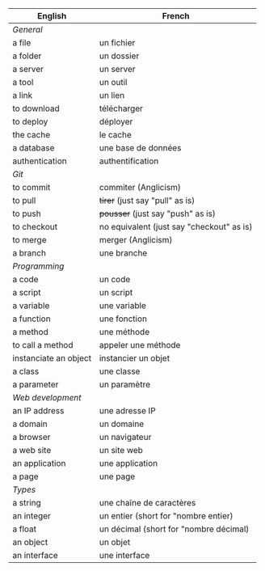 | English                             | French                                    
|-------------------------------------|-------------------------------------------|
| *General*                           |                                           |
| a file                              |  un fichier                               |
| a folder                            |  un dossier                               |
| a server                            |  un server                                |
| a tool                              |  un outil                                 |
| a link                              |  un lien                                  |
| to download                         |  télécharger                              |
| to deploy                           |  déployer                                 |
| the cache                           |  le cache                                 |
| a database                          |  une base de données                      |
| authentication                      |  authentification                         |
| *Git*                               |                                           |
| to commit                           |  commiter (Anglicism)                     |
| to pull                             |  ~~tirer~~ (just say "pull" as is)        |
| to push                             |  ~~pousser~~ (just say "push" as is)      |
| to checkout                         |  no equivalent (just say "checkout" as is)|
| to merge                            |  merger (Anglicism)                       |
| a branch                            |  une branche                              |
| *Programming*                       |                                           |
| a code                              |  un code                                  |
| a script                            |  un script                                |
| a variable                          |  une variable                             |
| a function                          |  une fonction                             |
| a method                            |  une méthode                              |
| to call a method                    |  appeler une méthode                      |
| instanciate an object               |  instancier un objet                      |
| a class                             |  une classe                               |
| a parameter                         |  un paramètre                             |
| *Web development*                   |                                           |
| an IP address                       |  une adresse IP                           |
| a domain                            |  un domaine                               |
| a browser                           |  un navigateur                            |
| a web site                          |  un site web                              |
| an application                      |  une application                          |
| a page                              |  une page                                 |
| *Types*                             |                                           |
| a string                            |  une chaîne de caractères                 |
| an integer                          |  un entier (short for "nombre entier)     |
| a float                             |  un décimal (short for "nombre décimal)   |
| an object                           |  un objet                                 |
| an interface                        |  une interface                            |
